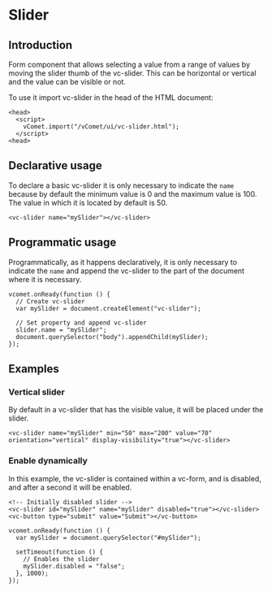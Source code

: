 # Slider

## Introduction
Form component that allows selecting a value from a range of values by moving the slider thumb of the vc-slider. This can be horizontal or vertical and the value can be visible or not.

To use it import vc-slider in the head of the HTML document:
``` [html]
<head>
  <script>
    vComet.import("/vComet/ui/vc-slider.html");
  </script>
<head>
```

## Declarative usage
To declare a basic vc-slider it is only necessary to indicate the `name` because by default the minimum value is 0 and the maximum value is 100. The value in which it is located by default is 50.
``` [html]
<vc-slider name="mySlider"></vc-slider>
```

## Programmatic usage
Programmatically, as it happens declaratively, it is only necessary to indicate the `name` and append the vc-slider to the part of the document where it is necessary.
``` [javascript]
vcomet.onReady(function () {
  // Create vc-slider
  var mySlider = document.createElement("vc-slider");

  // Set property and append vc-slider
  slider.name = "mySlider";
  document.querySelector("body").appendChild(mySlider);
});
```

## Examples

### Vertical slider
By default in a vc-slider that has the visible value, it will be placed under the slider.
``` [html]
<vc-slider name="mySlider" min="50" max="200" value="70" orientation="vertical" display-visibility="true"></vc-slider>
```

### Enable dynamically
In this example, the vc-slider is contained within a vc-form, and is disabled, and after a second it will be enabled.
``` [html]
<!-- Initially disabled slider -->
<vc-slider id="mySlider" name="mySlider" disabled="true"></vc-slider>
<vc-button type="submit" value="Submit"></vc-button>

```

``` [javascript]
vcomet.onReady(function () {
  var mySlider = document.querySelector("#mySlider");

  setTimeout(function () {
    // Enables the slider
    mySlider.disabled = "false";
  }, 1000);
});
```